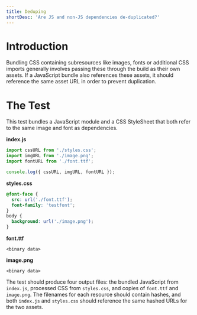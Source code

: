 ```yaml
---
title: Deduping
shortDesc: 'Are JS and non-JS dependencies de-duplicated?'
---
```


# Introduction

Bundling CSS containing subresources like images, fonts or additional CSS imports generally involves passing these through the build as their own assets. If a JavaScript bundle also references these assets, it should reference the same asset URL in order to prevent duplication.

# The Test

This test bundles a JavaScript module and a CSS StyleSheet that both refer to the same image and font as dependencies.

**index.js**

```js
import cssURL from './styles.css';
import imgURL from './image.png';
import fontURL from './font.ttf';

console.log({ cssURL, imgURL, fontURL });
```

**styles.css**

```css
@font-face {
  src: url('./font.ttf');
  font-family: 'testfont';
}
body {
  background: url('./image.png');
}
```

**font.ttf**

```
<binary data>
```

**image.png**

```
<binary data>
```

The test should produce four output files: the bundled JavaScript from `index.js`, processed CSS from `styles.css`, and copies of `font.ttf` and `image.png`. The filenames for each resource should contain hashes, and both `index.js` and `styles.css` should reference the same hashed URLs for the two assets.
